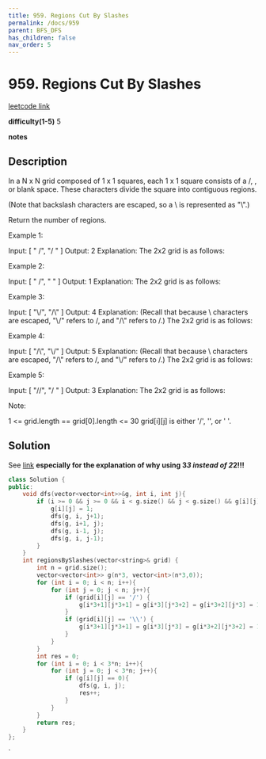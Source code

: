 ```yaml
---
title: 959. Regions Cut By Slashes
permalink: /docs/959
parent: BFS_DFS
has_children: false
nav_order: 5
---
```

# 959. Regions Cut By Slashes
[leetcode link](https://leetcode.com/problems/regions-cut-by-slashes/)

**difficulty(1-5)** 
5

**notes**   


## Description
In a N x N grid composed of 1 x 1 squares, each 1 x 1 square consists of a /, \, or blank space.  These characters divide the square into contiguous regions.

(Note that backslash characters are escaped, so a \ is represented as "\\".)

Return the number of regions.

 

Example 1:

Input:
[
  " /",
  "/ "
]
Output: 2
Explanation: The 2x2 grid is as follows:

Example 2:

Input:
[
  " /",
  "  "
]
Output: 1
Explanation: The 2x2 grid is as follows:

Example 3:

Input:
[
  "\\/",
  "/\\"
]
Output: 4
Explanation: (Recall that because \ characters are escaped, "\\/" refers to \/, and "/\\" refers to /\.)
The 2x2 grid is as follows:

Example 4:

Input:
[
  "/\\",
  "\\/"
]
Output: 5
Explanation: (Recall that because \ characters are escaped, "/\\" refers to /\, and "\\/" refers to \/.)
The 2x2 grid is as follows:

Example 5:

Input:
[
  "//",
  "/ "
]
Output: 3
Explanation: The 2x2 grid is as follows:

 

Note:

1 <= grid.length == grid[0].length <= 30
grid[i][j] is either '/', '\', or ' '.

## Solution
See [link](https://leetcode.com/problems/regions-cut-by-slashes/discuss/205674/C%2B%2B-with-picture-DFS-on-upscaled-grid)
 **especially for the explanation of why using 3*3 instead of 2*2!!!**


```c++
class Solution {
public:
    void dfs(vector<vector<int>>&g, int i, int j){
        if (i >= 0 && j >= 0 && i < g.size() && j < g.size() && g[i][j] == 0) {
            g[i][j] = 1;
            dfs(g, i, j+1);
            dfs(g, i+1, j);
            dfs(g, i-1, j);
            dfs(g, i, j-1);
        }
    }
    int regionsBySlashes(vector<string>& grid) {
        int n = grid.size();
        vector<vector<int>> g(n*3, vector<int>(n*3,0));
        for (int i = 0; i < n; i++){
            for (int j = 0; j < n; j++){
                if (grid[i][j] == '/') {
                    g[i*3+1][j*3+1] = g[i*3][j*3+2] = g[i*3+2][j*3] = 1;
                }
                if (grid[i][j] == '\\') {
                    g[i*3+1][j*3+1] = g[i*3][j*3] = g[i*3+2][j*3+2] = 1;
                }
            }
        }
        int res = 0;
        for (int i = 0; i < 3*n; i++){
            for (int j = 0; j < 3*n; j++){
                if (g[i][j] == 0){
                    dfs(g, i, j);
                    res++;
                }
            }
        }
        return res;
    }
};
```

<!-- 
Default label
{: .label }

Blue label
{: .label .label-blue }

Stable
{: .label .label-green }

New release
{: .label .label-purple }

Coming soon
{: .label .label-yellow }

Deprecated
{: .label .label-red } -->
`